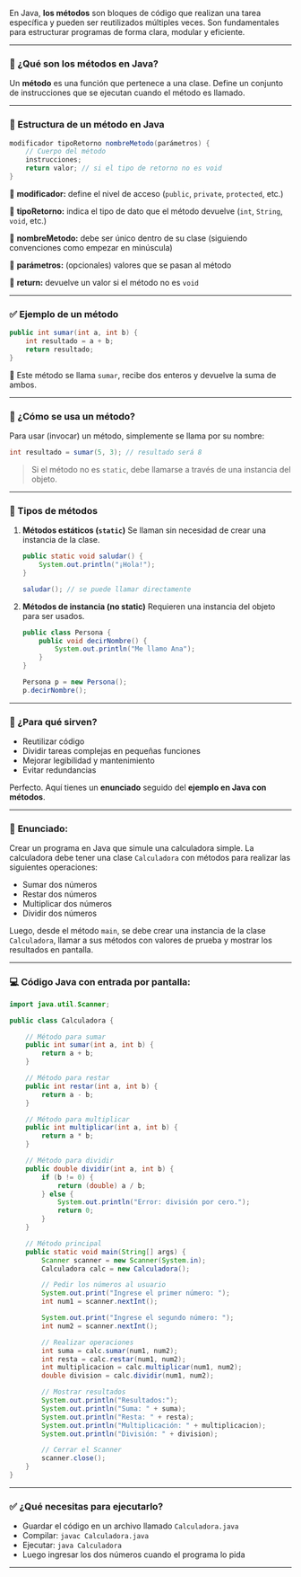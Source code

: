 En Java, **los métodos** son bloques de código que realizan una tarea específica y pueden ser reutilizados múltiples veces. Son fundamentales para estructurar programas de forma clara, modular y eficiente.

---

### 🧠 ¿Qué son los métodos en Java?

Un **método** es una función que pertenece a una clase. Define un conjunto de instrucciones que se ejecutan cuando el método es llamado.

---

### 🧩 Estructura de un método en Java

```java
modificador tipoRetorno nombreMetodo(parámetros) {
    // Cuerpo del método
    instrucciones;
    return valor; // si el tipo de retorno no es void
}
```

🔹 **modificador:** define el nivel de acceso (`public`, `private`, `protected`, etc.)

🔹 **tipoRetorno:** indica el tipo de dato que el método devuelve (`int`, `String`, `void`, etc.)

🔹 **nombreMetodo:** debe ser único dentro de su clase (siguiendo convenciones como empezar en minúscula)

🔹 **parámetros:** (opcionales) valores que se pasan al método

🔹 **return:** devuelve un valor si el método no es `void`

---

### ✅ Ejemplo de un método

```java
public int sumar(int a, int b) {
    int resultado = a + b;
    return resultado;
}
```

🔹 Este método se llama `sumar`, recibe dos enteros y devuelve la suma de ambos.

---

### 🚀 ¿Cómo se usa un método?

Para usar (invocar) un método, simplemente se llama por su nombre:

```java
int resultado = sumar(5, 3); // resultado será 8
```

> Si el método no es `static`, debe llamarse a través de una instancia del objeto.

---

### 🧱 Tipos de métodos

1. **Métodos estáticos (`static`)**
   Se llaman sin necesidad de crear una instancia de la clase.

   ```java
   public static void saludar() {
       System.out.println("¡Hola!");
   }

   saludar(); // se puede llamar directamente
   ```

2. **Métodos de instancia (no static)**
   Requieren una instancia del objeto para ser usados.

   ```java
   public class Persona {
       public void decirNombre() {
           System.out.println("Me llamo Ana");
       }
   }

   Persona p = new Persona();
   p.decirNombre();
   ```

---

### 🔄 ¿Para qué sirven?

* Reutilizar código
* Dividir tareas complejas en pequeñas funciones
* Mejorar legibilidad y mantenimiento
* Evitar redundancias

Perfecto. Aquí tienes un **enunciado** seguido del **ejemplo en Java con métodos**.

---

### 📝 **Enunciado:**

Crear un programa en Java que simule una calculadora simple. La calculadora debe tener una clase `Calculadora` con métodos para realizar las siguientes operaciones:

* Sumar dos números
* Restar dos números
* Multiplicar dos números
* Dividir dos números

Luego, desde el método `main`, se debe crear una instancia de la clase `Calculadora`, llamar a sus métodos con valores de prueba y mostrar los resultados en pantalla.

---


### 💻 **Código Java con entrada por pantalla:**

```java
import java.util.Scanner;

public class Calculadora {

    // Método para sumar
    public int sumar(int a, int b) {
        return a + b;
    }

    // Método para restar
    public int restar(int a, int b) {
        return a - b;
    }

    // Método para multiplicar
    public int multiplicar(int a, int b) {
        return a * b;
    }

    // Método para dividir
    public double dividir(int a, int b) {
        if (b != 0) {
            return (double) a / b;
        } else {
            System.out.println("Error: división por cero.");
            return 0;
        }
    }

    // Método principal
    public static void main(String[] args) {
        Scanner scanner = new Scanner(System.in);
        Calculadora calc = new Calculadora();

        // Pedir los números al usuario
        System.out.print("Ingrese el primer número: ");
        int num1 = scanner.nextInt();

        System.out.print("Ingrese el segundo número: ");
        int num2 = scanner.nextInt();

        // Realizar operaciones
        int suma = calc.sumar(num1, num2);
        int resta = calc.restar(num1, num2);
        int multiplicacion = calc.multiplicar(num1, num2);
        double division = calc.dividir(num1, num2);

        // Mostrar resultados
        System.out.println("Resultados:");
        System.out.println("Suma: " + suma);
        System.out.println("Resta: " + resta);
        System.out.println("Multiplicación: " + multiplicacion);
        System.out.println("División: " + division);

        // Cerrar el Scanner
        scanner.close();
    }
}
```

---

### ✅ ¿Qué necesitas para ejecutarlo?

* Guardar el código en un archivo llamado `Calculadora.java`
* Compilar: `javac Calculadora.java`
* Ejecutar: `java Calculadora`
* Luego ingresar los dos números cuando el programa lo pida

---
